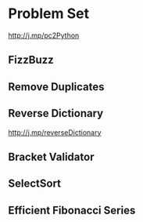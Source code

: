
# Problem Set 
http://j.mp/pc2Python 

## FizzBuzz 

## Remove Duplicates

## Reverse Dictionary
http://j.mp/reverseDictionary

## Bracket Validator 

## SelectSort 

## Efficient Fibonacci Series 

<!--stackedit_data:
eyJoaXN0b3J5IjpbLTYxODk1NjY5NywzNzAwMDIzODZdfQ==
-->